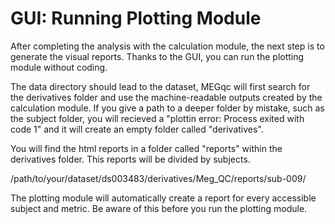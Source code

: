 # GUI: Running Plotting Module
After completing the analysis with the calculation module, the next step is to generate the visual reports. Thanks to the GUI, you can run the plotting module without coding.


The data directory should lead to the dataset, MEGqc will first search for the derivatives folder and use the machine-readable outputs created by the calculation module.
If you give a path to a deeper folder by mistake, such as the subject folder, you will recieved a 
"plottin error: Process exited with code 1" and it will create an empty folder called "derivatives". 


You will find the html reports in a folder called "reports" within the derivatives folder. This reports will be divided by subjects.

/path/to/your/dataset/ds003483/derivatives/Meg_QC/reports/sub-009/

The plotting module will automatically create a report for every accessible subject and metric. Be aware of this before you run the plotting module.

